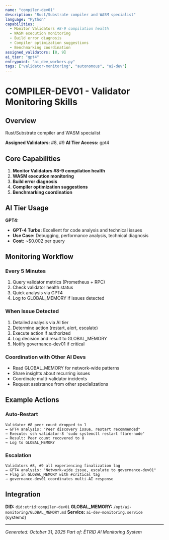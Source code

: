 ```yaml
---
name: "compiler-dev01"
description: "Rust/Substrate compiler and WASM specialist"
language: "Python"
capabilities:
  - Monitor Validators #8-9 compilation health
  - WASM execution monitoring
  - Build error diagnosis
  - Compiler optimization suggestions
  - Benchmarking coordination
assigned_validators: [8, 9]
ai_tier: "gpt4"
entrypoint: "ai_dev_workers.py"
tags: ["validator-monitoring", "autonomous", "ai-dev"]
---
```


# COMPILER-DEV01 - Validator Monitoring Skills

## Overview
Rust/Substrate compiler and WASM specialist

**Assigned Validators:** #8, #9
**AI Tier Access:** gpt4

## Core Capabilities

1. **Monitor Validators #8-9 compilation health**
2. **WASM execution monitoring**
3. **Build error diagnosis**
4. **Compiler optimization suggestions**
5. **Benchmarking coordination**

## AI Tier Usage

**GPT4:**

- **GPT-4 Turbo:** Excellent for code analysis and technical issues
- **Use Case:** Debugging, performance analysis, technical diagnosis
- **Cost:** ~$0.002 per query


## Monitoring Workflow

### Every 5 Minutes
1. Query validator metrics (Prometheus + RPC)
2. Check validator health status
3. Quick analysis via GPT4
4. Log to GLOBAL_MEMORY if issues detected

### When Issue Detected
1. Detailed analysis via AI tier
2. Determine action (restart, alert, escalate)
3. Execute action if authorized
4. Log decision and result to GLOBAL_MEMORY
5. Notify governance-dev01 if critical

### Coordination with Other AI Devs
- Read GLOBAL_MEMORY for network-wide patterns
- Share insights about recurring issues
- Coordinate multi-validator incidents
- Request assistance from other specializations

## Example Actions

### Auto-Restart
```
Validator #8 peer count dropped to 1
→ GPT4 analysis: "Peer discovery issue, restart recommended"
→ Execute: ssh validator-8 'sudo systemctl restart flare-node'
→ Result: Peer count recovered to 8
→ Log to GLOBAL_MEMORY
```

### Escalation
```
Validators #8, #9 all experiencing finalization lag
→ GPT4 analysis: "Network-wide issue, escalate to governance-dev01"
→ Flag in GLOBAL_MEMORY with #critical tag
→ governance-dev01 coordinates multi-AI response
```

## Integration

**DID:** `did:etrid:compiler-dev01`
**GLOBAL_MEMORY:** `/opt/ai-monitoring/GLOBAL_MEMORY.md`
**Service:** `ai-dev-monitoring.service` (systemd)

---

*Generated: October 31, 2025*
*Part of: ËTRID AI Monitoring System*
